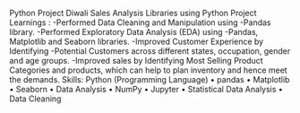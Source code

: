 Python Project Diwali Sales Analysis Libraries using Python Project Learnings : -Performed Data Cleaning and Manipulation using -Pandas library. -Performed Exploratory Data Analysis (EDA) using -Pandas, Matplotlib and Seaborn libraries. -Improved Customer Experience by Identifying -Potential Customers across different states, occupation, gender and age groups. -Improved sales by Identifying Most Selling Product Categories and products, which can help to plan inventory and hence meet the demands. Skills: Python (Programming Language) • pandas • Matplotlib • Seaborn • Data Analysis • NumPy • Jupyter • Statistical Data Analysis • Data Cleaning
